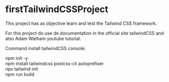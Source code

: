 # firstTailwindCSSProject

This project has as objective learn and test the Tailwind CSS framework.

For this project do use de documentation in the official site tailwindCSS and also Adam Watham youtube tutorial.


Command install tailwindCSS console:

 npm init -y  
 npm install tailwindcss postcss-cli autoprefixer  
 npx tailwind init  
 npm run build  
